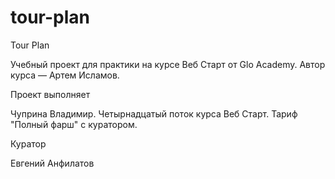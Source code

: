 # tour-plan
Tour Plan

Учебный проект для практики на курсе Веб Старт от Glo Academy. Автор курса — Артем Исламов.





Проект выполняет

Чуприна Владимир. Четырнадцатый поток курса Веб Старт. Тариф "Полный фарш" с куратором.





Куратор

Евгений Анфилатов